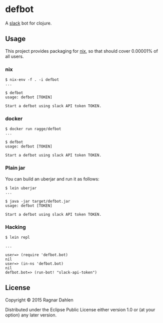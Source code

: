 # defbot

A [slack](http://www.slack.com) bot for clojure.

## Usage

This project provides packaging for [nix](http://nixos.org/nix), so
that should cover 0.00001% of all users.

### nix

```
$ nix-env -f . -i defbot
...

$ defbot
usage: defbot [TOKEN]

Start a defbot using slack API token TOKEN.
```

### docker

```
$ docker run ragge/defbot
...

$ defbot
usage: defbot [TOKEN]

Start a defbot using slack API token TOKEN.
```


### Plain jar

You can build an uberjar and run it as follows:

```
$ lein uberjar
...

$ java -jar target/defbot.jar
usage: defbot [TOKEN]

Start a defbot using slack API token TOKEN.
```

### Hacking

```
$ lein repl

...

user=> (require 'defbot.bot)
nil
user=> (in-ns 'defbot.bot)
nil
defbot.bot=> (run-bot! "slack-api-token")
```

## License

Copyright © 2015 Ragnar Dahlen

Distributed under the Eclipse Public License either version 1.0 or (at
your option) any later version.
